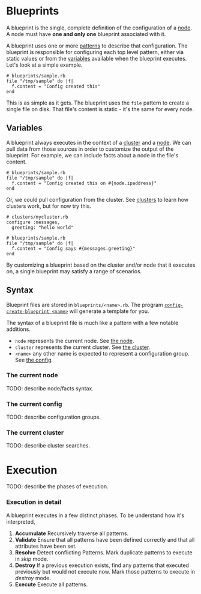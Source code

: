 # Blueprints

A blueprint is the single, complete definition of the configuration of a
[node](NODES.md). A node must have **one and only one** blueprint
associated with it.

A blueprint uses one or more [patterns](PATTERNS.md) to describe that
configuration. The blueprint is responsible for configuring each top
level pattern, either via static values or from the
[variables](#variables) available when the blueprint executes. Let's
look at a simple example.

    # blueprints/sample.rb
    file "/tmp/sample" do |f|
      f.content = "Config created this"
    end

This is as simple as it gets. The blueprint uses the `file` pattern to
create a single file on disk. That file's content is static - it's the
same for every node.

## Variables

A blueprint always executes in the context of a [cluster](CLUSTERS.md)
and a [node](NODES.md). We can pull data from those sources in order to
customize the output of the blueprint. For example, we can include facts
about a node in the file's content.

    # blueprints/sample.rb
    file "/tmp/sample" do |f|
      f.content = "Config created this on #{node.ipaddress}"
    end

Or, we could pull configuration from the cluster. See
[clusters](CLUSTERS.md) to learn how clusters work, but for now try
this.
  
    # clusters/mycluster.rb
    configure :messages,
      greeting: "hello world"
    
    # blueprints/sample.rb
    file "/tmp/sample" do |f|
      f.content = "Config says #{messages.greeting}"
    end

By customizing a blueprint based on the cluster and/or node that it
executes on, a single blueprint may satisfy a range of scenarios.

## Syntax

Blueprint files are stored in `blueprints/<name>.rb`. The program
[`config-create-blueprint
<name>`](../man/config-create-blueprint.1.md) will generate a template
for you.

The syntax of a blueprint file is much like a pattern with a few notable
additions. 

  * `node` represents the current node. See [the node](#the-current-node).
  * `cluster` represents the current cluster. See [the
    cluster](#the-current-cluster).
  * `<name>` any other name is expected to represent a configuration
    group. See [the config](#the-current-config).

### The current node

TODO: describe node/facts syntax.

### The current config

TODO: describe configuration groups.

### The current cluster

TODO: describe cluster searches.

# Execution

TODO: describe the phases of execution.

### Execution in detail

A blueprint executes in a few distinct phases. To be understand how it's
interpreted, 

1. **Accumulate** Recursively traverse all patterns.
1. **Validate** Ensure that all patterns have been defined correctly and
   that all attributes have been set.
1. **Resolve** Detect conflicting Patterns. Mark duplicate patterns to
   execute in *skip* mode.
1. **Destroy** If a previous execution exists, find any patterns that
   executed previously but would not execute now. Mark those patterns
   to execute in *destroy* mode.
1. **Execute** Execute all patterns.

